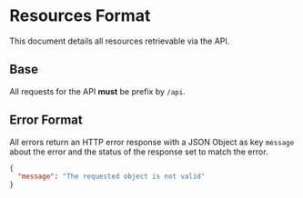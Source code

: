 # Resources Format

This document details all resources retrievable via the API.

## Base

All requests for the API **must** be prefix by `/api`.

## Error Format

All errors return an HTTP error response with a JSON Object as key `message` about the error and the status of the response set to match the error.

```json
{
  "message": "The requested object is not valid"
}
```
